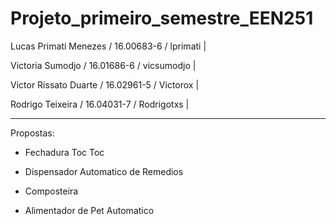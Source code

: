 # Projeto_primeiro_semestre_EEN251

Lucas Primati Menezes / 16.00683-6 / lprimati |

Victoria Sumodjo / 16.01686-6 / vicsumodjo |

Victor Rissato Duarte / 16.02961-5 / Victorox |

Rodrigo Teixeira / 16.04031-7 / Rodrigotxs |

-------------------------------------------------------------------

Propostas:

- Fechadura Toc Toc

- Dispensador Automatico de Remedios

- Composteira

- Alimentador de Pet Automatico
